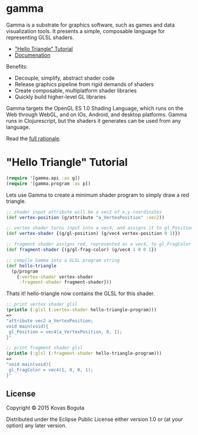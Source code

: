 # gamma

Gamma is a substrate for graphics software, such as games and data visualization tools. It presents a simple, composable language for representing GLSL shaders. 

- ["Hello Triangle" Tutorial](https://github.com/kovasb/gamma/blob/master/README.md#hello-triangle-tutorial) 
- [Documenation](https://github.com/kovasb/gamma/wiki/API-Guide)

Benefits: 
- Decouple, simplify, abstract shader code 
- Release graphics pipeline from rigid demands of shaders
- Create composable, multiplatform shader libraries 
- Quickly build higher-level GL libraries 

Gamma targets the OpenGL ES 1.0 Shading Language, which runs on the Web through WebGL, and on iOs, Android, and desktop platforms. Gamma runs in Clojurescript, but the shaders it generates can be used from any language. 

Read the [full rationale](https://github.com/kovasb/gamma/wiki/Gamma-Rationale). 

# "Hello Triangle" Tutorial 

```clojure
(require '[gamma.api :as g])
(require '[gamma.program :as p])
```

Lets use Gamma to create a minimum shader program to simply draw a red triangle.

```clojure
;; shader input attribute will be a vec2 of x,y coordinates
(def vertex-position (g/attribute "a_VertexPosition" :vec2))

;; vertex shader turns input into a vec4, and assigns it to gl_Position
(def vertex-shader {(g/gl-position) (g/vec4 vertex-position 0 1)})

;; fragment shader assigns red, represented as a vec4, to gl_FragColor 
(def fragment-shader {(g/gl-frag-color) (g/vec4 1 0 0 1})

;; compile Gamma into a GLSL program string 
(def hello-triangle 
  (p/program 
    {:vertex-shader vertex-shader 
     :fragment-shader fragment-shader}))
```
Thats it! hello-triangle now contains the GLSL for this shader. 

```clojure
;; print vertex shader glsl
(println (:glsl (:vertex-shader hello-triangle-program)))
=> 
"attribute vec2 a_VertexPosition;
void main(void){
 gl_Position = vec4(a_VertexPosition, 0, 1);
}"

;; print fragment shader glsl
(println (:glsl (:fragment-shader hello-triangle-program)))
=>
"void main(void){
 gl_FragColor = vec4(1, 0, 0, 1);
}"
```


## License

Copyright © 2015 Kovas Boguta

Distributed under the Eclipse Public License either version 1.0 or (at
your option) any later version.
